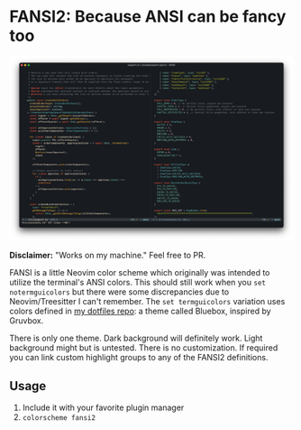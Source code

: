 # FANSI2: Because ANSI can be fancy too

![FANSI Screenshot](https://raw.githubusercontent.com/rombrom/fansi2/master/screenshot.png)

**Disclaimer:** "Works on my machine." Feel free to PR.

FANSI is a little Neovim color scheme which originally was intended to utilize the terminal's ANSI colors. This should still work when you `set notermguicolors` but there were some discrepancies due to Neovim/Treesitter I can't remember. The `set termguicolors` variation uses colors defined in [my dotfiles repo](https://github.com/rombrom/dotfiles): a theme called Bluebox, inspired by Gruvbox.

There is only one theme. Dark background will definitely work. Light background might but is untested. There is no customization. If required you can link custom highlight groups to any of the FANSI2 definitions.

## Usage

1. Include it with your favorite plugin manager
2. `colorscheme fansi2`
